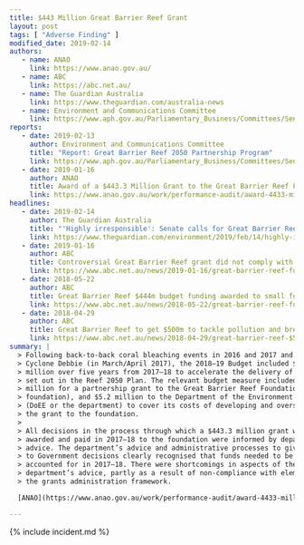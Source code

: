 ```yaml
---
title: $443 Million Great Barrier Reef Grant
layout: post
tags: [ "Adverse Finding" ]
modified_date: 2019-02-14
authors:
   - name: ANAO
     link: https://www.anao.gov.au/
   - name: ABC
     link: https://abc.net.au/
   - name: The Guardian Australia
     link: https://www.theguardian.com/australia-news
   - name: Environment and Communications Committee
     link: https://www.aph.gov.au/Parliamentary_Business/Committees/Senate/Environment_and_Communications
reports:
   - date: 2019-02-13
     author: Environment and Communications Committee
     title: "Report: Great Barrier Reef 2050 Partnership Program"
     link: https://www.aph.gov.au/Parliamentary_Business/Committees/Senate/Environment_and_Communications/GBRPartnershipProgram/Report
   - date: 2019-01-16
     author: ANAO
     title: Award of a $443.3 Million Grant to the Great Barrier Reef Foundation
     link: https://www.anao.gov.au/work/performance-audit/award-4433-million-grant-to-the-great-barrier-reef-foundation
headlines:
   - date: 2019-02-14
     author: The Guardian Australia
     title: "'Highly irresponsible': Senate calls for Great Barrier Reef Foundation to return money"
     link: https://www.theguardian.com/environment/2019/feb/14/highly-irresponsible-senate-calls-for-great-barrier-reef-foundation-to-return-money
   - date: 2019-01-16
     author: ABC
     title: Controversial Great Barrier Reef grant did not comply with transparency rules, National Audit Office says
     link: https://www.abc.net.au/news/2019-01-16/great-barrier-reef-funding-grant-scrutinised-auditor-general/10720928
   - date: 2018-05-22
     author: ABC
     title: Great Barrier Reef $444m budget funding awarded to small foundation without tender process
     link: https://www.abc.net.au/news/2018-05-22/great-barrier-reef-funding-labor-accuse-due-diligence/9785782
   - date: 2018-04-29
     author: ABC
     title: Great Barrier Reef to get $500m to tackle pollution and breed more resilient coral
     link: https://www.abc.net.au/news/2018-04-29/great-barrier-reef-$500m-package-to-preserve-area/9708230
summary: |
  > Following back-to-back coral bleaching events in 2016 and 2017 and Tropical
  > Cyclone Debbie (in March/April 2017), the 2018–19 Budget included $535.8
  > million over five years from 2017–18 to accelerate the delivery of activities
  > set out in the Reef 2050 Plan. The relevant budget measure included $443.3
  > million for a partnership grant to the Great Barrier Reef Foundation (the
  > foundation), and $5.2 million to the Department of the Environment and Energy
  > (DoEE or the department) to cover its costs of developing and oversighting
  > the grant to the foundation.
  >
  > All decisions in the process through which a $443.3 million grant was
  > awarded and paid in 2017–18 to the foundation were informed by departmental
  > advice. The department’s advice and administrative processes to give effect
  > to Government decisions clearly recognised that funds needed to be paid and
  > accounted for in 2017–18. There were shortcomings in aspects of the
  > department’s advice, partly as a result of non-compliance with elements of
  > the grants administration framework.

  [ANAO](https://www.anao.gov.au/work/performance-audit/award-4433-million-grant-to-the-great-barrier-reef-foundation)

---
```

{% include incident.md %}
